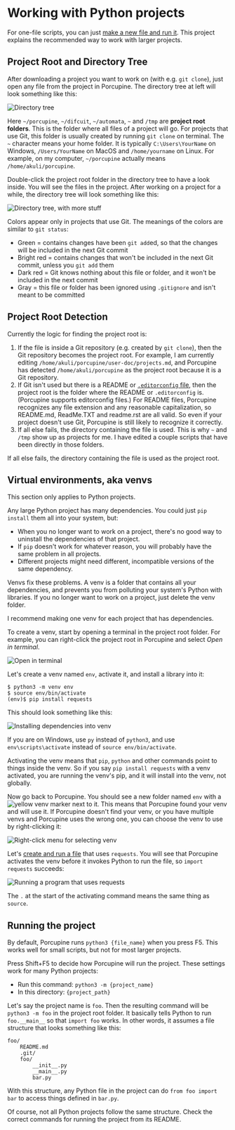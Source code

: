 # Working with Python projects

For one-file scripts, you can just [make a new file and run it](getting-started.md).
This project explains the recommended way to work with larger projects.


## Project Root and Directory Tree

After downloading a project you want to work on (with e.g. `git clone`),
just open any file from the project in Porcupine.
The directory tree at left will look something like this:

![Directory tree](images/directory-tree-nothing-opened.png)

Here `~/porcupine`, `~/difcuit`, `~/automata`, `~` and `/tmp` are **project root folders**.
This is the folder where all files of a project will go.
For projects that use Git, this folder is usually created by running `git clone` on terminal.
The `~` character means your home folder.
It is typically `C:\Users\YourName` on Windows, `/Users/YourName` on MacOS and `/home/yourname` on Linux.
For example, on my computer, `~/porcupine` actually means `/home/akuli/porcupine`.

Double-click the project root folder in the directory tree to have a look inside.
You will see the files in the project.
After working on a project for a while, the directory tree will look something like this:

![Directory tree, with more stuff](images/directory-tree-stuff-opened.png)

Colors appear only in projects that use Git.
The meanings of the colors are similar to `git status`:
- Green = contains changes have been `git add`ed, so that the changes will be included in the next Git commit
- Bright red = contains changes that won't be included in the next Git commit, unless you `git add` them
- Dark red = Git knows nothing about this file or folder, and it won't be included in the next commit
- Gray = this file or folder has been ignored using `.gitignore` and isn't meant to be committed


## Project Root Detection

Currently the logic for finding the project root is:
1. If the file is inside a Git repository (e.g. created by `git clone`),
    then the Git repository becomes the project root.
    For example, I am currently editing `/home/akuli/porcupine/user-doc/projects.md`,
    and Porcupine has detected `/home/akuli/porcupine` as the project root
    because it is a Git repository.
2. If Git isn't used but there is a README or [`.editorconfig` file](https://editorconfig.org/),
    then the project root is the folder where the README or `.editorconfig` is.
    (Porcupine supports editorconfig files.)
    For README files, Porcupine recognizes any file extension and any reasonable capitalization,
    so README.md, ReadMe.TXT and readme.rst are all valid.
    So even if your project doesn't use Git, Porcupine is still likely to recognize it correctly.
3. If all else fails, the directory containing the file is used.
    This is why `~` and `/tmp` show up as projects for me.
    I have edited a couple scripts that have been directly in those folders.

If all else fails, the directory containing the file is used as the project root.


## Virtual environments, aka venvs

This section only applies to Python projects.

Any large Python project has many dependencies.
You could just `pip install` them all into your system, but:
- When you no longer want to work on a project, there's no good way to uninstall the dependencies of that project.
- If `pip` doesn't work for whatever reason, you will probably have the same problem in all projects.
- Different projects might need different, incompatible versions of the same dependency.

Venvs fix these problems.
A venv is a folder that contains all your dependencies,
and prevents you from polluting your system's Python with libraries.
If you no longer want to work on a project, just delete the venv folder.

I recommend making one venv for each project that has dependencies.

To create a venv, start by opening a terminal in the project root folder.
For example, you can right-click the project root in Porcupine and select *Open in terminal*.

![Open in terminal](images/open-in-terminal.png)

Let's create a venv named `env`, activate it, and install a library into it:

```
$ python3 -m venv env
$ source env/bin/activate
(env)$ pip install requests
```

This should look something like this:

![Installing dependencies into venv](images/venv-pip-install.png)

If you are on Windows,
use `py` instead of `python3`, and use `env\scripts\activate` instead of `source env/bin/activate`.

Activating the venv means that `pip`, `python` and other commands point to things inside the venv.
So if you say `pip install requests` with a venv activated, you are running the venv's pip,
and it will install into the venv, not globally.

Now go back to Porcupine. You should see a new folder named `env` with a ![yellow venv marker](../porcupine/images/venv.png) next to it.
This means that Porcupine found your venv and will use it.
If Porcupine doesn't find your venv, or you have multiple venvs and Porcupine uses the wrong one,
you can choose the venv to use by right-clicking it:

![Right-click menu for selecting venv](images/venv-right-click.png)

Let's [create and run a file](getting-started.md) that uses `requests`.
You will see that Porcupine activates the venv before it invokes Python to run the file,
so `import requests` succeeds:

![Running a program that uses requests](images/venv-run.png)

The `.` at the start of the activating command means the same thing as `source`.


## Running the project

By default, Porcupine runs `python3 {file_name}` when you press F5.
This works well for small scripts, but not for most larger projects.

Press Shift+F5 to decide how Porcupine will run the project.
These settings work for many Python projects:
- Run this command: `python3 -m {project_name}`
- In this directory: `{project_path}`

Let's say the project name is `foo`.
Then the resulting command will be `python3 -m foo` in the project root folder.
It basically tells Python to run `foo.__main__` so that `import foo` works.
In other words, it assumes a file structure that looks something like this:

```
foo/
    README.md
    .git/
    foo/
        __init__.py
        __main__.py
        bar.py
```

With this structure, any Python file in the project can do `from foo import bar` to access things defined in `bar.py`.

Of course, not all Python projects follow the same structure.
Check the correct commands for running the project from its README.
